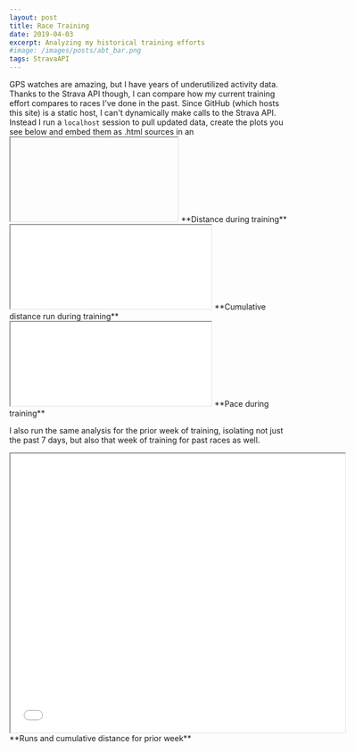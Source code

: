 ```yaml
---
layout: post
title: Race Training
date: 2019-04-03
excerpt: Analyzing my historical training efforts
#image: /images/posts/abt_bar.png
tags: StravaAPI
---
```


GPS watches are amazing, but I have years of underutilized activity data. Thanks to the Strava API though, I can compare how my current training effort compares to races I've done in the past.
Since GitHub (which hosts this site) is a static host, I can't dynamically make calls to the Strava API. Instead I run a `localhost` session to pull updated data, create the plots you see below and embed them as .html sources in an <iframe> element. So although they're not updated dynamically, they are still interactive.

Using the Strava API I can grab activities (and filter by type='Run') between certain dates. I've created a list of races and their corresponding race date, then go through and gather the runs I did in the 18 weeks prior to and including race day. By looking at run distance, cumulative distance, and pace, I can see how my current effort compares, helping me assess more realistically my readiness level for the upcoming race.

<iframe src="/images/posts/rta_dist.html" height="500" width="600"></iframe>
**Distance during training**

<iframe src="/images/posts/rta_cum.html" width="360"></iframe>
**Cumulative distance run during training**

<iframe src="/images/posts/rta_pace.html" width="360"></iframe>
**Pace during training**

I also run the same analysis for the prior week of training, isolating not just the past 7 days, but also that week of training for past races as well.

<iframe src="/images/posts/rta_week.html" height="500" width="600"></iframe>
**Runs and cumulative distance for prior week**
